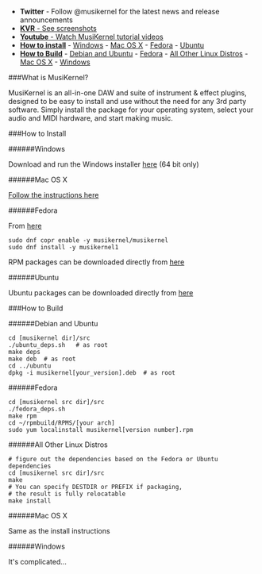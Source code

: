 - **Twitter** - Follow @musikernel for the latest news and release announcements
- [**KVR** - See screenshots](http://www.kvraudio.com/product/musikernel-by-musikernel)
- [**Youtube** - Watch MusiKernel tutorial videos](https://www.youtube.com/channel/UCf_PgsosvLpxkN6bff9NESA/videos)
- [**How to install**](#how-to-install)
			- [Windows](#windows)
			- [Mac OS X](#mac-os-x)
			- [Fedora](#fedora)
			- [Ubuntu](#ubuntu)
- [**How to Build**](#how-to-build)
			- [Debian and Ubuntu](#debian-and-ubuntu)
			- [Fedora](#fedora-1)
			- [All Other Linux Distros](#all-other-linux-distros)
			- [Mac OS X](#mac-os-x-1)
			- [Windows](#windows-1)
			

###What is MusiKernel?

MusiKernel is an all-in-one DAW and suite of instrument & effect plugins, designed to be easy to install and use without the need for any 3rd party software.  Simply install the package for your operating system, select your audio and MIDI hardware, and start making music.

###How to Install

######Windows

Download and run the Windows installer [here](https://github.com/j3ffhubb/musikernel/releases/) (64 bit only)

######Mac OS X

[Follow the instructions here](https://github.com/j3ffhubb/homebrew-musikernel)

######Fedora

From [here](https://copr.fedoraproject.org/coprs/musikernel/musikernel/)

```
sudo dnf copr enable -y musikernel/musikernel
sudo dnf install -y musikernel1
```

RPM packages can be downloaded directly from [here](https://github.com/j3ffhubb/musikernel/releases)

######Ubuntu

Ubuntu packages can be downloaded directly from [here](https://github.com/j3ffhubb/musikernel/releases)

###How to Build

######Debian and Ubuntu

```
cd [musikernel dir]/src
./ubuntu_deps.sh   # as root
make deps
make deb  # as root
cd ../ubuntu
dpkg -i musikernel[your_version].deb  # as root
```

######Fedora

```
cd [musikernel src dir]/src
./fedora_deps.sh
make rpm
cd ~/rpmbuild/RPMS/[your arch]
sudo yum localinstall musikernel[version number].rpm
```

######All Other Linux Distros

```
# figure out the dependencies based on the Fedora or Ubuntu dependencies
cd [musikernel src dir]/src
make
# You can specify DESTDIR or PREFIX if packaging,
# the result is fully relocatable
make install
```

######Mac OS X

Same as the install instructions

######Windows

It's complicated...
